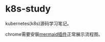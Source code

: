 # k8s-study
kubernetes(k8s)源码学习笔记。

chrome需要安裝[mermaid插件](https://chrome.google.com/webstore/detail/github-%20-mermaid/goiiopgdnkogdbjmncgedmgpoajilohe)正常展示流程图。
